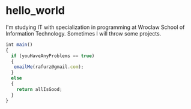 # hello_world

I'm studying IT with specialization in programming at Wroclaw School of Information Technology.
Sometimes I will throw some projects.

```javascript
int main()
{
  if (youHaveAnyProblems == true)
  {
   emailMe(rafurz@gmail.com);
  }
  else
  {
    return allIsGood;
  }
}
```
